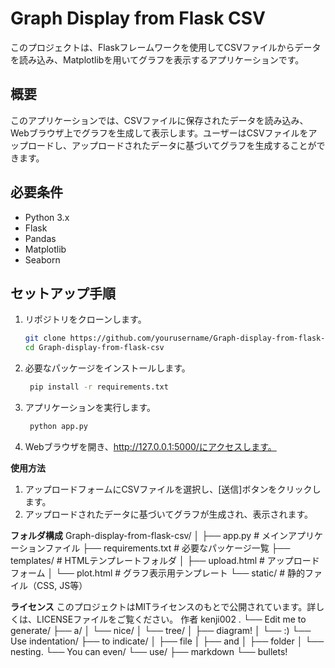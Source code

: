 # Graph Display from Flask CSV

このプロジェクトは、Flaskフレームワークを使用してCSVファイルからデータを読み込み、Matplotlibを用いてグラフを表示するアプリケーションです。

## 概要

このアプリケーションでは、CSVファイルに保存されたデータを読み込み、Webブラウザ上でグラフを生成して表示します。ユーザーはCSVファイルをアップロードし、アップロードされたデータに基づいてグラフを生成することができます。

## 必要条件

- Python 3.x
- Flask
- Pandas
- Matplotlib
- Seaborn

## セットアップ手順

1. リポジトリをクローンします。

   ```bash
   git clone https://github.com/yourusername/Graph-display-from-flask-csv.git
   cd Graph-display-from-flask-csv
2. 必要なパッケージをインストールします。
   ```bash
    pip install -r requirements.txt
3. アプリケーションを実行します。
   ```bash
    python app.py
4. Webブラウザを開き、http://127.0.0.1:5000/にアクセスします。

**使用方法**
1. アップロードフォームにCSVファイルを選択し、[送信]ボタンをクリックします。
2. アップロードされたデータに基づいてグラフが生成され、表示されます。

**フォルダ構成**
Graph-display-from-flask-csv/
│
├── app.py                  # メインアプリケーションファイル
├── requirements.txt        # 必要なパッケージ一覧
├── templates/              # HTMLテンプレートフォルダ
│   ├── upload.html         # アップロードフォーム
│   └── plot.html           # グラフ表示用テンプレート
└── static/                 # 静的ファイル（CSS, JS等）

**ライセンス**
このプロジェクトはMITライセンスのもとで公開されています。詳しくは、LICENSEファイルをご覧ください。
作者
kenji002
.
└── Edit me to generate/
    ├── a/
    │   └── nice/
    │       └── tree/
    │           ├── diagram!
    │           └── :)
    └── Use indentation/
        ├── to indicate/
        │   ├── file
        │   ├── and
        │   ├── folder
        │   └── nesting.
        └── You can even/
            └── use/
                ├── markdown
                └── bullets!
